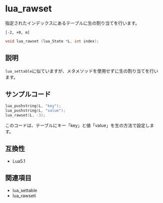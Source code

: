 # lua_rawset

指定されたインデックスにあるテーブルに生の割り当てを行います。

`[-2, +0, m]`

```c
void lua_rawset (lua_State *L, int index);
```

## 説明

`lua_settable`に似ていますが、メタメソッドを使用せずに生の割り当てを行います。

## サンプルコード

```c
lua_pushstring(L, "key");
lua_pushstring(L, "value");
lua_rawset(L, -3);
```

このコードは、テーブルにキー「key」と値「value」を生の方法で設定します。

## 互換性

- Lua5.1

## 関連項目

- lua_settable
- lua_rawseti